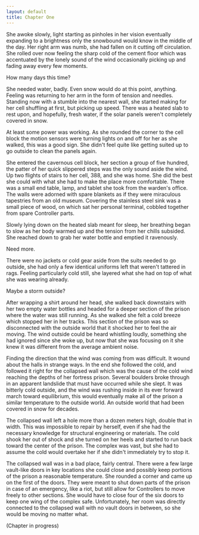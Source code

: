 ```yaml
---
layout: default
title: Chapter One
---
```

She awoke slowly, light starting as pinholes in her vision eventually expanding to a brightness only the snowbound would know in the middle of the day. Her right arm was numb, she had fallen on it cutting off circulation. She rolled over now feeling the sharp cold of the cement floor which was accentuated by the lonely sound of the wind occasionally picking up and fading away every few moments.

How many days this time?

She needed water, badly. Even snow would do at this point, anything. Feeling was returning to her arm in the form of tension and needles. Standing now with a stumble into the nearest wall, she started making for her cell shuffling at first, but picking up speed. There was a heated slab to rest upon, and hopefully, fresh water, if the solar panels weren't completely covered in snow.

At least some power was working. As she rounded the corner to the cell block the motion sensors were turning lights on and off for her as she walked, this was a good sign. She didn't feel quite like getting suited up to go outside to clean the panels again.

She entered the cavernous cell block, her section a group of five hundred, the patter of her quick slippered steps was the only sound aside the wind. Up two flights of stairs to her cell, 388, and she was home. She did the best she could with what she had to make the place more comfortable. There was a small end table, lamp, and tablet she took from the warden's office. The walls were adorned with spare blankets as if they were miraculous tapestries from an old museum. Covering the stainless steel sink was a small piece of wood, on which sat her personal terminal, cobbled together from spare Controller parts.

Slowly lying down on the heated slab meant for sleep, her breathing began to slow as her body warmed up and the tension from her chills subsided. She reached down to grab her water bottle and emptied it ravenously.

Need more.

There were no jackets or cold gear aside from the suits needed to go outside, she had only a few identical uniforms left that weren't tattered in rags. Feeling particularly cold still, she layered what she had on top of what she was wearing already.

Maybe a storm outside?

After wrapping a shirt around her head, she walked back downstairs with her two empty water bottles and headed for a deeper section of the prison where the water was still running. As she walked she felt a cold breeze which stopped her in her tracks. This section of the prison was so disconnected with the outside world that it shocked her to feel the air moving. The wind outside could be heard whistling loudly, something she had ignored since she woke up, but now that she was focusing on it she knew it was different from the average ambient noise.

Finding the direction that the wind was coming from was difficult. It wound about the halls in strange ways. In the end she followed the cold, and followed it right for the collapsed wall which was the cause of the cold wind reaching the depths of her fortress prison. Several boulders broke through in an apparent landslide that must have occurred while she slept. It was bitterly cold outside, and the wind was rushing inside in its ever forward march toward equilibrium, this would eventually make all of the prison a similar temperature to the outside world. An outside world that had been covered in snow for decades.

The collapsed wall left a hole more than a dozen meters high, double that in width. This was impossible to repair by herself, even if she had the necessary knowledge for structural engineering or materials. The cold shook her out of shock and she turned on her heels and started to run back toward the center of the prison. The complex was vast, but she had to assume the cold would overtake her if she didn't immediately try to stop it.

The collapsed wall was in a bad place, fairly central. There were a few large vault-like doors in key locations she could close and possibly keep portions of the prison a reasonable temperature. She rounded a corner and came up on the first of the doors. They were meant to shut down parts of the prison in case of an emergency, like a riot, but still allow for Controllers to move freely to other sections. She would have to close four of the six doors to keep one wing of the complex safe. Unfortunately, her room was directly connected to the collapsed wall with no vault doors in between, so she would be moving no matter what.

(Chapter in progress)
